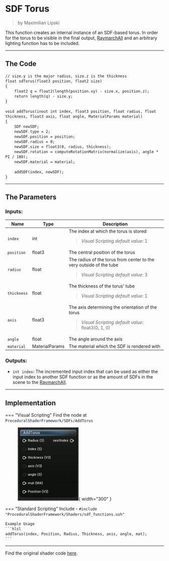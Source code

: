 <div class="container">
    <h1 class="main-heading">SDF Torus</h1>
    <blockquote class="author">by Maximilian Lipski</blockquote>
</div>

This function creates an internal instance of an SDF-based torus. In order for the torus to be visible in the final output, [RaymarchAll](raymarchAll.md) and an arbitrary lighting function has to be included. 

---

## The Code

``` hlsl
// size.y is the major radius, size.z is the thickness
float sdTorus(float3 position, float2 size)
{
    float2 q = float2(length(position.xy) - size.x, position.z);
    return length(q) - size.y;
}

void addTorus(inout int index, float3 position, float radius, float thickness, float3 axis, float angle, MaterialParams material)
{
    SDF newSDF;
    newSDF.type = 2;
    newSDF.position = position;
    newSDF.radius = 0;
    newSDF.size = float3(0, radius, thickness);
    newSDF.rotation = computeRotationMatrix(normalize(axis), angle * PI / 180);
    newSDF.material = material;
    
    addSDF(index, newSDF);
}
```

---

## The Parameters

### Inputs:
| Name            | Type     | Description |
|-----------------|----------|-------------|
| `index`        | int   | The index at which the torus is stored <br> <blockquote> *Visual Scripting default value*: 1 </blockquote>|
| `position`        | float3   | The central position of the torus |
| `radius`        | float   | The radius of the torus from center to the very outside of the tube <br> <blockquote> *Visual Scripting default value*: 3 </blockquote>|
| `thickness`        | float   | The thickness of the torus' tube <br> <blockquote> *Visual Scripting default value*: 1 </blockquote>|
| `axis`        | float3   | The axis determining the orientation of the torus <br> <blockquote> *Visual Scripting default value*: float3(0, 1, 0) </blockquote> |
| `angle`        | float   | The angle around the axis |
| `material` | MaterialParams | The material which the SDF is rendered with |
    
### Outputs:
- ```int index```: The incremented input index that can be used as either the input index to another SDF function or as the amount of SDFs in the scene to the [RaymarchAll](raymarchAll.md).  

---

## Implementation

=== "Visual Scripting"
    Find the node at `ProceduralShaderFramework/SDFs/AddTorus`
    <figure markdown="span">
        ![Unreal torus](../images/sdfs/torus.png){ width="300" }
    </figure>

=== "Standard Scripting"
    Include - ```#include "ProceduralShaderFramework/Shaders/sdf_functions.ush"```

    Example Usage
    ```hlsl
    addTorus(index, Position, Radius, Thickness, axis, angle, mat);
    ```

---

Find the original shader code [here](../../../shaders/geometry/Geometry_SDFs.md).